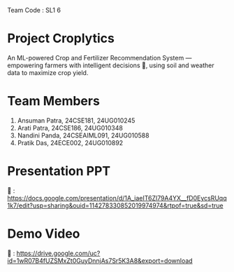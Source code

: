 Team Code : SL1 6

# Project Croplytics
An ML-powered Crop and Fertilizer Recommendation System — empowering farmers with intelligent decisions 🌾, using soil and weather data to maximize crop yield.

# Team Members
1. Ansuman Patra, 24CSE181, 24UG010245
2. Arati Patra, 24CSE186, 24UG010348
3. Nandini Panda, 24CSEAIML091, 24UG010588
4. Pratik Das, 24ECE002, 24UG010892

# Presentation PPT 
🔗 : https://docs.google.com/presentation/d/1A_iaeIT6Zl79A4YX__fD0EycsRUqq1k7/edit?usp=sharing&ouid=114278330852019974974&rtpof=true&sd=true

# Demo Video 
🔗 : https://drive.google.com/uc?id=1wR07B4fUZSMxZt0GuyDnnjAs7Sr5K3A8&export=download

